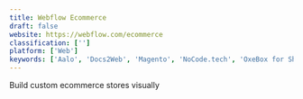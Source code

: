 ```yaml
---
title: Webflow Ecommerce
draft: false 
website: https://webflow.com/ecommerce
classification: ['']
platform: ['Web']
keywords: ['Aalo', 'Docs2Web', 'Magento', 'NoCode.tech', 'OxeBox for Shopify Merchants', 'Paperform for eCommerce', 'Pattern by Etsy', 'Sheet 2 Site', 'SheetDB', 'Sheetsu', 'Sheety', 'Shoperr', 'Shopify Starter Pack', 'Stein', 'Table 2 Site', 'Trouva', 'VuePress', 'Webflow CMS', 'Webware.io']
---
```

Build custom ecommerce stores visually